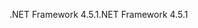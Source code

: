 <span data-ttu-id="d9d8c-101">.NET Framework 4.5.1</span><span class="sxs-lookup"><span data-stu-id="d9d8c-101">.NET Framework 4.5.1</span></span>